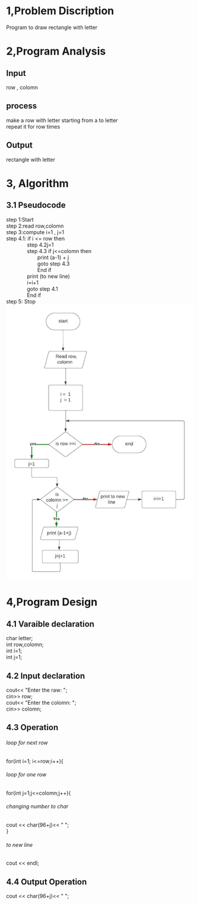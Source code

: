 # 1,Problem Discription
Program to draw rectangle with letter
# 2,Program Analysis
## Input
row , colomn
## process
make a row with letter starting from a to letter </br>
repeat it for row times 
## Output
rectangle with letter
# 3, Algorithm
## 3.1 Pseudocode
step 1:Start </br>
step 2:read row,colomn </br>
step 3:compute i=1 , j=1 </br>
step 4.1: if i <= row then </br>
&emsp;&emsp;&emsp;&emsp;step 4.2j=1 </br>
&emsp;&emsp;&emsp;&emsp;step 4.3 if j<=colomn then </br>
&emsp;&emsp;&emsp;&emsp;&emsp;&emsp;print (a-1) + j </br>
&emsp;&emsp;&emsp;&emsp;&emsp;&emsp;goto step 4.3 </br>
&emsp;&emsp;&emsp;&emsp;&emsp;&emsp;End if </br>
&emsp;&emsp;&emsp;&emsp;print (to new line) </br>
&emsp;&emsp;&emsp;&emsp;i=i+1 </br>
&emsp;&emsp;&emsp;&emsp;goto step 4.1</br>
&emsp;&emsp;&emsp;&emsp;End if </br>
step 5: Stop
<img src="Flowcharts.jpeg" > </br>
# 4,Program Design
## 4.1 Varaible declaration
char letter;</br>
int row,colomn;</br>
int i=1;</br>
int j=1;
## 4.2 Input declaration
cout<< "Enter the raw: ";</br>
cin>> row;</br>
cout<< "Enter the colomn: ";</br>
cin>> colomn;
## 4.3 Operation
###### loop for next row
for(int i=1; i<=row;i++){
###### loop for one row
for(int j=1;j<=colomn;j++){
###### changing number to char
cout << char(96+j)<< "  ";</br>
        }
###### to new line
cout << endl;
## 4.4 Output Operation
cout << char(96+j)<< "  ";

